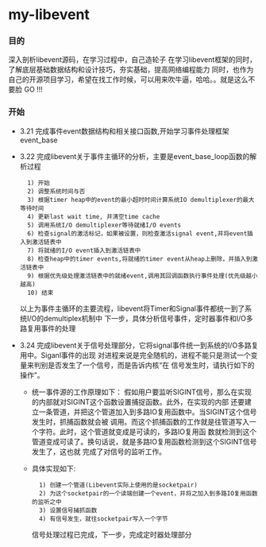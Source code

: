 # my-libevent
### 目的<br>
深入剖析libevent源码，在学习过程中，自己造轮子
在学习libevent框架的同时，了解底层基础数据结构和设计技巧，夯实基础，提高网络编程能力
同时，也作为自己的开源项目学习，希望在找工作时候，可以用来吹牛逼，哈哈。。就是这么不要脸
GO !!!

### 开始<br>
* 3.21    完成事件event数据结构和相关接口函数,开始学习事件处理框架 event_base

* 3.22    完成libevent关于事件主循环的分析，主要是event_base_loop函数的解析过程

        1) 开始
        2) 调整系统时间与否
        3) 根据timer heap中的event的最小超时时间计算系统IO demultiplexer的最大等待时间
        4) 更新last wait time, 并清空time cache
        5) 调用系统I/O demultiplexer等待就绪I/O events
        6) 检查signal的激活标记，如果被设置，则检查激活signal event,并将event插入到激活链表中
        7) 将就绪的I/O event插入到激活链表中
        8) 检查heap中的timer events,将就绪的timer event从heap上删除，并插入到激活链表中
        9) 根据优先级处理激活链表中的就绪event,调用其回调函数执行事件处理(优先级越小越高)
        10) 结束

	以上为事件主循环的主要流程，libevent将Timer和Signal事件都统一到了系统I/O的demultiplex机制中
	下一步，具体分析信号事件，定时器事件和I/O多路复用事件的处理

* 3.24   完成libevent关于信号处理部分，它将signal事件统一到系统的I/O多路复用中。Siganl事件的出现
        对进程来说是完全随机的，进程不能只是测试一个变量来判别是否发生了一个信号，而是告诉内核“在
        信号发生时，请执行如下的操作”。
    + 统一事件源的工作原理如下：
    假如用户要监听SIGINT信号，那么在实现的内部就对SIGINT这个函数设置捕捉函数。此外，在实现的内部
    还要建立一条管道，并把这个管道加入到多路IO复用函数中。当SIGINT这个信号发生时，抓捕函数就会被
    调用。而这个抓捕函数的工作就是往管道写入一个字符。此时，这个管道就变成是可读的，多路IO复用函
    数就检测到这个管道变成可读了。换句话说，就是多路IO复用函数检测到这个SIGINT信号发生了，这也就
    完成了对信号的监听工作。
    + 具体实现如下:

            1) 创建一个管道(Libevent实际上使用的是socketpair)
            2) 为这个socketpair的一个读端创建一个event，并将之加入到多路IO复用函数的监听之中
            3) 设置信号捕抓函数
            4) 有信号发生，就往socketpair写入一个字节 
        信号处理过程已完成，下一步，完成定时器处理部分
        
       
    


		
